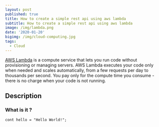 ```yaml
---
layout: post
published: true
title: How to create a simple rest api using aws lambda
subtitle: How to create a simple rest api using aws lambda
image: /img/lambda.png
date: '2020-01-20'
bigimg: /img/cloud-computing.jpg
tags:
  - Cloud
---
```



[AWS Lambda](https://aws.amazon.com/lambda/) is a compute service that lets you run code without provisioning or managing servers. AWS Lambda executes your code only when needed and scales automatically, from a few requests per day to thousands per second. You pay only for the compute time you consume - there is no charge when your code is not running.

## Description

### What is it ?

```JS
cont hello = "Hello World!";
```
